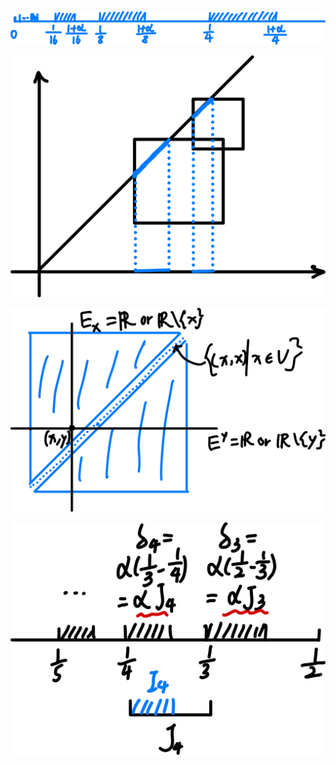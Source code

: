 ![image-20250313214429289](hw7.assets/image-20250313214429289.png)





![image-20250314182209267](hw7.assets/image-20250314182209267.png)









![image-20250314185531013](hw7.assets/image-20250314185531013.png)







![image-20250314233130795](hw7.assets/image-20250314233130795.png)
